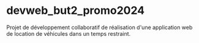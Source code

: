 # devweb_but2_promo2024

Projet de développement collaboratif de réalisation d'une application web de location de véhicules dans un temps restraint.

